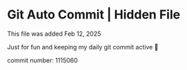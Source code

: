 # Git Auto Commit | Hidden File

This file was added Feb 12, 2025

Just for fun and keeping my daily git commit active 🤪

commit number: 1115060
